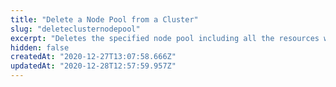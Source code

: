 ```yaml
---
title: "Delete a Node Pool from a Cluster"
slug: "deleteclusternodepool"
excerpt: "Deletes the specified node pool including all the resources within. Note that the system tries to maintain the desired amount of nodes. Therefore, deleting a node without reducing the desired amount of nodes will trigger the creation of a new node."
hidden: false
createdAt: "2020-12-27T13:07:58.666Z"
updatedAt: "2020-12-28T12:57:59.957Z"
---
```

